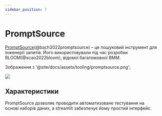 ```yaml
---
sidebar_position: 7
---
```


# PromptSource

[PromptSource](https://github.com/bigscience-workshop/promptsource)(@bach2022promptsource) – це пошуковий інструмент для інженерії запитів. Його використовували під час розробки BLOOM(@scao2022bloom), відомої багатомовної ВММ.


Зображення з '@site/docs/assets/tooling/promptsource.png';

<div style={{textAlign: 'center'}}>
  <img src={Image} style={{width: "750px"}} />
</div>

## Характеристики

PromptSource дозволяє проводити автоматизоване тестування на основі наборів даних, а streamlit забезпечує йому простий інтерфейс.